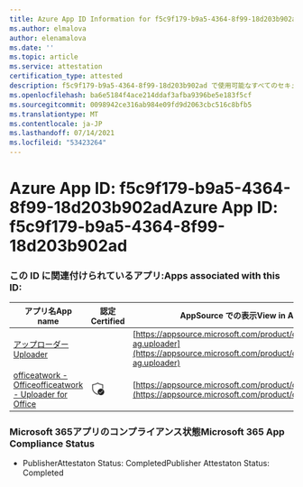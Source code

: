 ```yaml
---
title: Azure App ID Information for f5c9f179-b9a5-4364-8f99-18d203b902ad
ms.author: elmalova
author: elenamalova
ms.date: ''
ms.topic: article
ms.service: attestation
certification_type: attested
description: f5c9f179-b9a5-4364-8f99-18d203b902ad で使用可能なすべてのセキュリティおよびコンプライアンス情報。
ms.openlocfilehash: ba6e5184f4ace214ddaf3afba9396be5e183f5cf
ms.sourcegitcommit: 0098942ce316ab984e09fd9d2063cbc516c8bfb5
ms.translationtype: MT
ms.contentlocale: ja-JP
ms.lasthandoff: 07/14/2021
ms.locfileid: "53423264"
---
```

# <a name="azure-app-id-f5c9f179-b9a5-4364-8f99-18d203b902ad"></a><span data-ttu-id="74796-103">Azure App ID: f5c9f179-b9a5-4364-8f99-18d203b902ad</span><span class="sxs-lookup"><span data-stu-id="74796-103">Azure App ID: f5c9f179-b9a5-4364-8f99-18d203b902ad</span></span>


### <a name="apps-associated-with-this-id"></a><span data-ttu-id="74796-104">この ID に関連付けられているアプリ:</span><span class="sxs-lookup"><span data-stu-id="74796-104">Apps associated with this ID:</span></span>
| <span data-ttu-id="74796-105">**アプリ名**</span><span class="sxs-lookup"><span data-stu-id="74796-105">**App name**</span></span> | <span data-ttu-id="74796-106">**認定**</span><span class="sxs-lookup"><span data-stu-id="74796-106">**Certified**</span></span> | <span data-ttu-id="74796-107">**AppSource での表示**</span><span class="sxs-lookup"><span data-stu-id="74796-107">**View in AppSource**</span></span> |
|-|-|-|
| [<span data-ttu-id="74796-108">アップローダー</span><span class="sxs-lookup"><span data-stu-id="74796-108">Uploader</span></span>](https://docs.microsoft.com/en-us/microsoft-365-app-certification/forward/officeatwork-ag.uploader) |  | [https://appsource.microsoft.com/product/office/officeatwork-ag.uploader](https://appsource.microsoft.com/product/office/officeatwork-ag.uploader) |
| [<span data-ttu-id="74796-109">officeatwork - Office</span><span class="sxs-lookup"><span data-stu-id="74796-109">officeatwork - Uploader for Office</span></span>](https://docs.microsoft.com/en-us/microsoft-365-app-certification/forward/WA104381430) | <img alt="Certified application badge" src="../media/certified-badge.png" height="25" width="25" /> | [https://appsource.microsoft.com/product/office/WA104381430](https://appsource.microsoft.com/product/office/WA104381430) |

### <a name="microsoft-365-app-compliance-status"></a><span data-ttu-id="74796-110">Microsoft 365アプリのコンプライアンス状態</span><span class="sxs-lookup"><span data-stu-id="74796-110">Microsoft 365 App Compliance Status</span></span>
- <span data-ttu-id="74796-111">PublisherAttestaton Status: Completed</span><span class="sxs-lookup"><span data-stu-id="74796-111">Publisher Attestaton Status: Completed</span></span>
